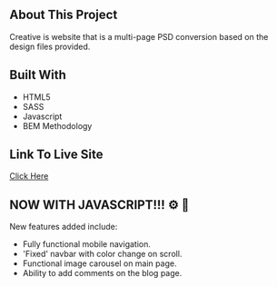 ## About This Project

Creative is website that is a multi-page PSD conversion based on the design files provided. 

## Built With
*   HTML5
*   SASS 
*   Javascript
*   BEM Methodology

## Link To Live Site
[Click Here](https://agency-creative.netlify.app)

## NOW WITH JAVASCRIPT!!! :gear: :electric_plug:

New features added include:

* Fully functional mobile navigation.
* 'Fixed' navbar with color change on scroll.
* Functional image carousel on main page.
* Ability to add comments on the blog page.